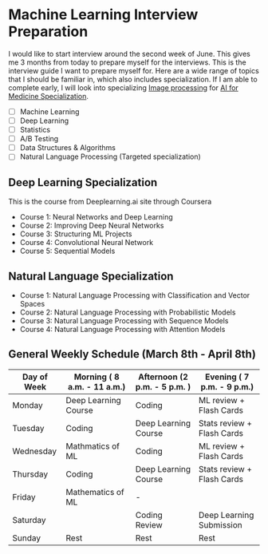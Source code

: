 # Machine Learning Interview Preparation

I would like to start interview around the second week of June. This gives me 3 months from today to prepare myself for the interviews. This is the interview guide I want to prepare myself for. Here are a wide range of topics that I should be familiar in, which also includes specialization. If I am able to complete early, I will look into specializing [Image processing](https://www.deeplearning.ai/program/generative-adversarial-networks-gans-specialization/) for [AI for Medicine Specialization](https://www.deeplearning.ai/program/ai-for-medicine-specialization/).  

-   [ ] Machine Learning 
-   [ ] Deep Learning
-   [ ] Statistics
-   [ ] A/B Testing
-   [ ] Data Structures & Algorithms
-   [ ] Natural Language Processing (Targeted specialization)

## Deep Learning Specialization

This is the course from Deeplearning.ai site through Coursera

-   Course 1: Neural Networks and Deep Learning
-   Course 2: Improving Deep Neural Networks
-   Course 3: Structuring ML Projects
-   Course 4: Convolutional Neural Network
-   Course 5: Sequential Models

## Natural Language Specialization

-   Course 1: Natural Language Processing with Classification and Vector Spaces
-   Course 2: Natural Language Processing with Probabilistic Models
-   Course 3: Natural Language Processing with Sequence Models
-   Course 4: Natural Language Processing with Attention Models

## General Weekly Schedule (March 8th - April 8th)

| Day of Week | Morning ( 8 a.m. - 11 a.m.) | Afternoon (2 p.m. - 5 p.m. ) | Evening ( 7 p.m. - 9 p.m.) |
| ----------- | --------------------------- | ---------------------------- | -------------------------- |
| Monday      | Deep Learning Course        | Coding                       | ML review + Flash Cards    |
| Tuesday     | Coding                      | Deep Learning Course         | Stats review + Flash Cards |
| Wednesday   | Mathmatics of ML            | Coding                       | ML review + Flash Cards    |
| Thursday    | Coding                      | Deep Learning Course         | Stats review + Flash Cards |
| Friday      | Mathematics of ML           | -                            |                            |
| Saturday    |                             | Coding Review                | Deep Learning Submission   |
| Sunday      | Rest                        | Rest                         | Rest                       |

